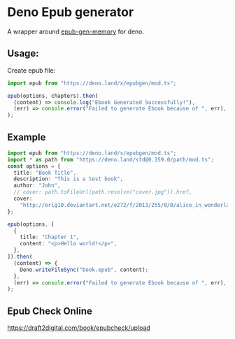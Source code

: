 # Deno Epub generator

A wrapper around [epub-gen-memory](https://github.com/cpiber/epub-gen-memory)
for deno.

## Usage:

Create epub file:

```ts
import epub from "https://deno.land/x/epubgen/mod.ts";

epub(options, chapters).then(
  (content) => console.log("Ebook Generated Successfully!"),
  (err) => console.error("Failed to generate Ebook because of ", err),
);
```

## Example

```ts
import epub from "https://deno.land/x/epubgen/mod.ts";
import * as path from "https://deno.land/std@0.159.0/path/mod.ts";
const options = {
  title: "Book Title",
  description: "This is a test book",
  author: "John",
  // cover: path.toFileUrl(path.resolve("cover.jpg")).href,
  cover:
    "http://orig10.deviantart.net/e272/f/2013/255/0/0/alice_in_wonderland_book_cover_by_pannucabaguana-d6m003p.jpg",
};

epub(options, [
  {
    title: "Chapter 1",
    content: "<p>Hello world!</p>",
  },
]).then(
  (content) => {
    Deno.writeFileSync("book.epub", content);
  },
  (err) => console.error("Failed to generate Ebook because of ", err),
);
```

## Epub Check Online

<https://draft2digital.com/book/epubcheck/upload>
